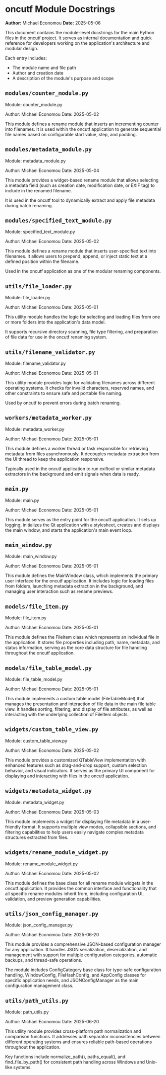 # oncutf Module Docstrings

**Author:** Michael Economou
**Date:** 2025-05-06

This document contains the module-level docstrings for the main Python files
in the oncutf project. It serves as internal documentation and quick reference
for developers working on the application's architecture and modular design.

Each entry includes:
- The module name and file path
- Author and creation date
- A description of the module's purpose and scope

## `modules/counter_module.py`
Module: counter_module.py

Author: Michael Economou
Date: 2025-05-02

This module defines a rename module that inserts an incrementing counter
into filenames. It is used within the oncutf application to generate
sequential file names based on configurable start value, step, and padding.

## `modules/metadata_module.py`
Module: metadata_module.py

Author: Michael Economou
Date: 2025-05-04

This module provides a widget-based rename module that allows selecting
a metadata field (such as creation date, modification date, or EXIF tag)
to include in the renamed filename.

It is used in the oncutf tool to dynamically extract and apply file
metadata during batch renaming.

## `modules/specified_text_module.py`
Module: specified_text_module.py

Author: Michael Economou
Date: 2025-05-02

This module defines a rename module that inserts user-specified text
into filenames. It allows users to prepend, append, or inject static
text at a defined position within the filename.

Used in the oncutf application as one of the modular renaming components.

## `utils/file_loader.py`
Module: file_loader.py

Author: Michael Economou
Date: 2025-05-01

This utility module handles the logic for selecting and loading files
from one or more folders into the application's data model.

It supports recursive directory scanning, file type filtering, and
preparation of file data for use in the oncutf renaming system.

## `utils/filename_validator.py`
Module: filename_validator.py

Author: Michael Economou
Date: 2025-05-01

This utility module provides logic for validating filenames across
different operating systems. It checks for invalid characters, reserved
names, and other constraints to ensure safe and portable file naming.

Used by oncutf to prevent errors during batch renaming.

## `workers/metadata_worker.py`
Module: metadata_worker.py

Author: Michael Economou
Date: 2025-05-01

This module defines a worker thread or task responsible for retrieving
metadata from files asynchronously. It decouples metadata extraction
from the UI thread to keep the application responsive.

Typically used in the oncutf application to run exiftool or similar
metadata extractors in the background and emit signals when data is ready.

## `main.py`
Module: main.py

Author: Michael Economou
Date: 2025-05-01

This module serves as the entry point for the oncutf application.
It sets up logging, initializes the Qt application with a stylesheet, creates
and displays the main window, and starts the application's main event loop.

## `main_window.py`
Module: main_window.py

Author: Michael Economou
Date: 2025-05-01

This module defines the MainWindow class, which implements the primary user interface
for the oncutf application. It includes logic for loading files from folders, launching
metadata extraction in the background, and managing user interaction such as rename previews.

## `models/file_item.py`
Module: file_item.py

Author: Michael Economou
Date: 2025-05-01

This module defines the FileItem class which represents an individual file
in the application. It stores file properties including path, name, metadata,
and status information, serving as the core data structure for file handling
throughout the oncutf application.

## `models/file_table_model.py`
Module: file_table_model.py

Author: Michael Economou
Date: 2025-05-01

This module implements a custom table model (FileTableModel) that manages
the presentation and interaction of file data in the main file table view.
It handles sorting, filtering, and display of file attributes, as well as
interacting with the underlying collection of FileItem objects.

## `widgets/custom_table_view.py`
Module: custom_table_view.py

Author: Michael Economou
Date: 2025-05-02

This module provides a customized QTableView implementation with enhanced
features such as drag-and-drop support, custom selection behavior, and
visual indicators. It serves as the primary UI component for displaying
and interacting with files in the oncutf application.

## `widgets/metadata_widget.py`
Module: metadata_widget.py

Author: Michael Economou
Date: 2025-05-03

This module implements a widget for displaying file metadata in a
user-friendly format. It supports multiple view modes, collapsible
sections, and filtering capabilities to help users easily navigate
complex metadata structures extracted from files.

## `widgets/rename_module_widget.py`
Module: rename_module_widget.py

Author: Michael Economou
Date: 2025-05-02

This module defines the base class for all rename module widgets in the
oncutf application. It provides the common interface and functionality
that all specific rename modules inherit from, including configuration
UI, validation, and preview generation capabilities.

## `utils/json_config_manager.py`
Module: json_config_manager.py

Author: Michael Economou
Date: 2025-06-20

This module provides a comprehensive JSON-based configuration manager for any application.
It handles JSON serialization, deserialization, and management with support for
multiple configuration categories, automatic backups, and thread-safe operations.

The module includes ConfigCategory base class for type-safe configuration handling,
WindowConfig, FileHashConfig, and AppConfig classes for specific application needs,
and JSONConfigManager as the main configuration management class.

## `utils/path_utils.py`
Module: path_utils.py

Author: Michael Economou
Date: 2025-06-20

This utility module provides cross-platform path normalization and comparison functions.
It addresses path separator inconsistencies between different operating systems and
ensures reliable path-based operations throughout the application.

Key functions include normalize_path(), paths_equal(), and find_file_by_path()
for consistent path handling across Windows and Unix-like systems.

